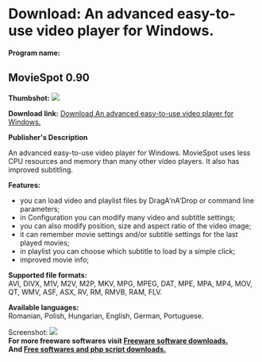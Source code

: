 # Download: An advanced easy-to-use video player for Windows.

**Program name:**

## MovieSpot 0.90

  
**Thumbshot:** ![](http://www.freewarefiles.com/screenshot/moviespot_md.jpg)   
  
**Download link:** [Download An advanced easy-to-use video player for Windows.](http://freesoftwares.boysofts.com/MovieSpot_program_16660.html)  
  


**Publisher's Description**  
  


An advanced easy-to-use video player for Windows. MovieSpot uses less CPU resources and memory than many other video players. It also has improved subtitling. 

**Features:**

  * you can load video and playlist files by DragA'nA'Drop or command line parameters; 
  * in Configuration you can modify many video and subtitle settings; 
  * you can also modify position, size and aspect ratio of the video image; 
  * it can remember movie settings and/or subtitle settings for the last played movies; 
  * in playlist you can choose which subtitle to load by a simple click; 
  * improved movie info; 

**Supported file formats:**  
AVI, DIVX, M1V, M2V, M2P, MKV, MPG, MPEG, DAT, MPE, MPA, MP4, MOV, QT, WMV, ASF, ASX, RV, RM, RMVB, RAM, FLV.

**Available languages:**  
Romanian, Polish, Hungarian, English, German, Portuguese.

  
  
Screenshot: ![](http://www.freewarefiles.com/screenshot/moviespot.jpg)   
**For more freeware softwares visit [Freeware software downloads.](http://freesoftwares.boysofts.com/)**   
**And [Free softwares and php script downloads.](http://www.boysofts.com/)**

